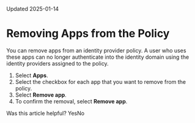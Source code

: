 Updated 2025-01-14
# Removing Apps from the Policy
You can remove apps from an identity provider policy. A user who uses these apps can no longer authenticate into the identity domain using the identity providers assigned to the policy.
  1. Select **Apps**.
  2. Select the checkbox for each app that you want to remove from the policy.
  3. Select **Remove app**.
  4. To confirm the removal, select **Remove app**.


Was this article helpful?
YesNo

